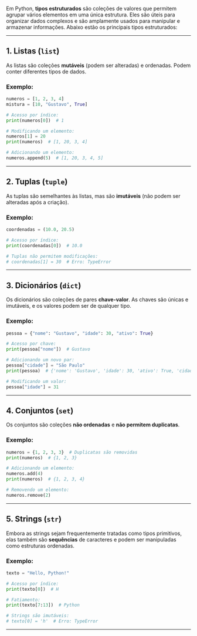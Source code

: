 Em Python, **tipos estruturados** são coleções de valores que permitem agrupar vários elementos em uma única estrutura. Eles são úteis para organizar dados complexos e são amplamente usados para manipular e armazenar informações. Abaixo estão os principais tipos estruturados:

---

## 1. **Listas (`list`)**
As listas são coleções **mutáveis** (podem ser alteradas) e ordenadas. Podem conter diferentes tipos de dados.

### Exemplo:
```python
numeros = [1, 2, 3, 4]
mistura = [10, "Gustavo", True]

# Acesso por índice:
print(numeros[0])  # 1

# Modificando um elemento:
numeros[1] = 20
print(numeros)  # [1, 20, 3, 4]

# Adicionando um elemento:
numeros.append(5)  # [1, 20, 3, 4, 5]
```

---

## 2. **Tuplas (`tuple`)**
As tuplas são semelhantes às listas, mas são **imutáveis** (não podem ser alteradas após a criação).

### Exemplo:
```python
coordenadas = (10.0, 20.5)

# Acesso por índice:
print(coordenadas[0])  # 10.0

# Tuplas não permitem modificações:
# coordenadas[1] = 30  # Erro: TypeError
```

---

## 3. **Dicionários (`dict`)**
Os dicionários são coleções de pares **chave-valor**. As chaves são únicas e imutáveis, e os valores podem ser de qualquer tipo.

### Exemplo:
```python
pessoa = {"nome": "Gustavo", "idade": 30, "ativo": True}

# Acesso por chave:
print(pessoa["nome"])  # Gustavo

# Adicionando um novo par:
pessoa["cidade"] = "São Paulo"
print(pessoa)  # {'nome': 'Gustavo', 'idade': 30, 'ativo': True, 'cidade': 'São Paulo'}

# Modificando um valor:
pessoa["idade"] = 31
```

---

## 4. **Conjuntos (`set`)**
Os conjuntos são coleções **não ordenadas** e **não permitem duplicatas**.

### Exemplo:
```python
numeros = {1, 2, 3, 3}  # Duplicatas são removidas
print(numeros)  # {1, 2, 3}

# Adicionando um elemento:
numeros.add(4)
print(numeros)  # {1, 2, 3, 4}

# Removendo um elemento:
numeros.remove(2)
```

---

## 5. **Strings (`str`)**
Embora as strings sejam frequentemente tratadas como tipos primitivos, elas também são **sequências** de caracteres e podem ser manipuladas como estruturas ordenadas.

### Exemplo:
```python
texto = "Hello, Python!"

# Acesso por índice:
print(texto[0])  # H

# Fatiamento:
print(texto[7:13])  # Python

# Strings são imutáveis:
# texto[0] = 'h'  # Erro: TypeError
```

---